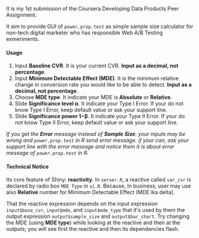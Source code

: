 It is my 1st submission of the Coursera Developing Data Products Peer Assignment.

It aim to provide GUI of `power.prop.test` as simple sample size calculator for non-tech digital marketer who has responsible Web A/B Testing exmeriments.

#### Usage
1. Input **Baseline CVR**. It is your current CVR. **Input as a decimal, not percentage**.
2. Input **Minimum Detectable Effect (MDE)**. It is the minimum relative change in conversion rate you would like to be able to detect. **Input as a decimal, not percentage**.
3. Choose **MDE type**. It indicate your MDE is **Absolute** or **Relative**.
4. Slide **Significance level α**. It indicate your Type I Error. If your do not know Type I Error, keep default value or ask your support line.
5. Slide **Significance power 1−β**. It indicate your Type II Error. If your do not know Type II Error, keep default value or ask your support line.

*If you get the **Error** message instead of **Sample Size**. your inputs may be wrong and `power.prop.test` in R send error message. if your can, ask your support line with the error massage and notice them it is about error message of `power.prop.test` in R.*

#### Technical Notice
Its core feature of Shiny: **reactivity**. In `server.R`, a reactive called `var_cvr` is declared by radio box `MDE Type` in `ui.R`. Because, In business, user may use also **Relative** number for Minimum Detectable Effect (MDE ika delta).

That the reactive expression depends on the input expression `input$base_cvr`, `input$mde`, and `input$mde_type` that it's used by them the output expression `output$sample_size` and `output$bar_chart`. Try changing the MDE (using **MDE type**) while looking at the reactive and then at the outputs; you will see first the reactive and then its dependencies flash. 

